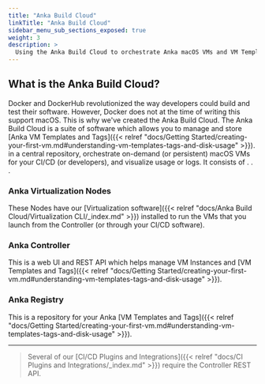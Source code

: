 ```yaml
---
title: "Anka Build Cloud"
linkTitle: "Anka Build Cloud"
sidebar_menu_sub_sections_exposed: true
weight: 3
description: >
  Using the Anka Build Cloud to orchestrate Anka macOS VMs and VM Template/Tag storage
---
```


## What is the Anka Build Cloud?

Docker and DockerHub revolutionized the way developers could build and test their software. However, Docker does not at the time of writing this support macOS. This is why we've created the Anka Build Cloud. The Anka Build Cloud is a suite of software which allows you to manage and store [Anka VM Templates and Tags]({{< relref "docs/Getting Started/creating-your-first-vm.md#understanding-vm-templates-tags-and-disk-usage" >}}). in a central repository, orchestrate on-demand (or persistent) macOS VMs for your CI/CD (or developers), and visualize usage or logs. It consists of . . .

### Anka Virtualization Nodes

These Nodes have our [Virtualization software]({{< relref "docs/Anka Build Cloud/Virtualization CLI/_index.md" >}}) installed to run the VMs that you launch from the Controller (or through your CI/CD software).

### Anka Controller

This is a web UI and REST API which helps manage VM Instances and [VM Templates and Tags]({{< relref "docs/Getting Started/creating-your-first-vm.md#understanding-vm-templates-tags-and-disk-usage" >}}).

### Anka Registry

This is a repository for your Anka [VM Templates and Tags]({{< relref "docs/Getting Started/creating-your-first-vm.md#understanding-vm-templates-tags-and-disk-usage" >}}).

---

> Several of our [CI/CD Plugins and Integrations]({{< relref "docs/CI Plugins and Integrations/_index.md" >}}) require the Controller REST API.